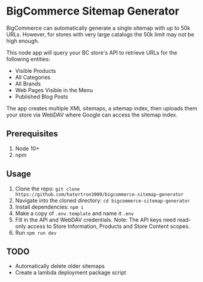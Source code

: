 # BigCommerce Sitemap Generator
BigCommerce can automatically generate a single sitemap with up to 50k URLs. However, for stores with very large catalogs the 50k limit may not be high enough.

This node app will query your BC store's API to retrieve URLs for the following entities:
- Visible Products
- All Categories
- All Brands
- Web Pages Visible in the Menu
- Published Blog Posts

The app creates multiple XML sitemaps, a sitemap index, then uploads them your store via WebDAV where Google can access the sitemap index.

## Prerequisites
1. Node 10+
2. npm

## Usage
1. Clone the repo: `git clone https://github.com/hatertron3000/bigcommerce-sitemap-generator`
3. Navigate into the cloned directory: `cd bigcommerce-sitemap-generator`
4. Install dependencies: `npm i`
5. Make a copy of `.env.template` and name it `.env`
6. Fill in the API and WebDAV credentials. Note: The API keys need read-only access to Store Information, Products and Store Content scopes.
7. Run `npm run dev`

## TODO
- Automatically delete older sitemaps
- Create a lambda deployment package script